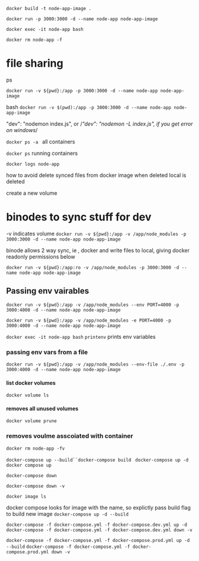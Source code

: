 `docker build -t node-app-image .`

`docker run -p 3000:3000 -d --name node-app node-app-image`

`docker exec -it node-app bash`

`docker rm node-app -f`

# file sharing
ps

`docker run -v ${pwd}:/app -p 3000:3000 -d --name node-app node-app-image`

bash
`docker run -v $(pwd):/app -p 3000:3000 -d --name node-app node-app-image`

"dev": "nodemon index.js",
or
/*"dev": "nodemon -L index.js", if you get error on windows*/

`docker ps -a ` all containers

`docker ps` running containers

`docker logs node-app`

how to avoid delete synced files from docker image when deleted local is deleted

create a new volume
# binodes to sync stuff for dev
-v indicates volume
`docker run -v ${pwd}:/app -v /app/node_modules -p 3000:3000 -d --name node-app node-app-image`

 binode allows 2 way sync, ie , docker and write files to local, giving docker readonly permissions below

`docker run -v ${pwd}:/app:ro -v /app/node_modules -p 3000:3000 -d --name node-app node-app-image`

## Passing env vairables
`docker run -v ${pwd}:/app -v /app/node_modules --env PORT=4000 -p 3000:4000 -d --name node-app node-app-image`

`docker run -v ${pwd}:/app -v /app/node_modules -e PORT=4000 -p 3000:4000 -d --name node-app node-app-image`

`docker exec -it node-app bash`
`printenv`
prints env variables

### passing env vars from a file
```
docker run -v ${pwd}:/app -v /app/node_modules --env-file ./.env -p 3000:4000 -d --name node-app node-app-image
```
#### list docker volumes
`docker volume ls`

#### removes all unused volumes
`docker volume prune`

### removes voulme asscoiated with container
`docker rm node-app -fv`

`docker-compose up --build``docker-compose build`
` docker-compose up -d`
`docker compose up`

`docker-compose down`

`docker-compose down -v`

`docker image ls`

docker compose looks for image with the name,
so explictly pass build flag to build new image
`docker-compose up -d --build`

`docker-compose -f docker-compose.yml -f docker-compose.dev.yml up -d`
`docker-compose -f docker-compose.yml -f docker-compose.dev.yml down -v`

`docker-compose -f docker-compose.yml -f docker-compose.prod.yml up -d --build`
`docker-compose -f docker-compose.yml -f docker-compose.prod.yml down -v`